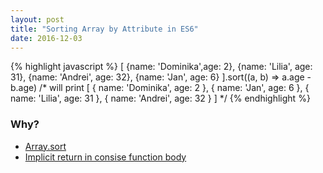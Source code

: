 ```yaml
---
layout: post
title: "Sorting Array by Attribute in ES6"
date: 2016-12-03
---
```

{% highlight javascript %}
 [
  {name: 'Dominika',age: 2},
  {name: 'Lilia',   age: 31},
  {name: 'Andrei',  age: 32},
  {name: 'Jan',     age: 6}
 ].sort((a, b) => a.age - b.age)
 /* will print
 [ { name: 'Dominika', age: 2 },
   { name: 'Jan', age: 6 },
   { name: 'Lilia', age: 31 },
   { name: 'Andrei', age: 32 } ]
 */
{% endhighlight %}

### Why?
- [Array.sort](https://developer.mozilla.org/en-US/docs/Web/JavaScript/Reference/Global_Objects/Array/sort)
- [Implicit return in consise function body](https://developer.mozilla.org/en-US/docs/Web/JavaScript/Reference/Functions/Arrow_functions#Function_body)
